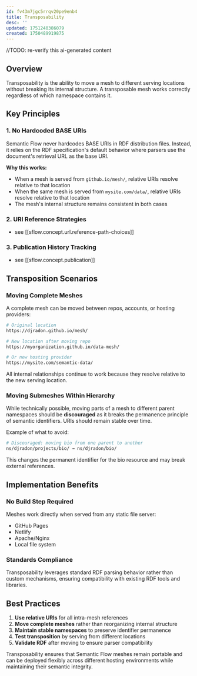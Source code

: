 ```yaml
---
id: fv43m7jgc5rrqv20pe9enb4
title: Transposability
desc: ''
updated: 1751240386079
created: 1750489919875
---
```


//TODO: re-verify this ai-generated content

## Overview

Transposability is the ability to move a mesh to different serving locations without breaking its internal structure. A transposable mesh works correctly regardless of which namespace contains it.

## Key Principles

### 1. No Hardcoded BASE URIs

Semantic Flow never hardcodes BASE URIs in RDF distribution files. Instead, it relies on the RDF specification's default behavior where parsers use the document's retrieval URL as the base URI.

**Why this works:**
- When a mesh is served from `github.io/mesh/`, relative URIs resolve relative to that location
- When the same mesh is served from `mysite.com/data/`, relative URIs resolve relative to that location
- The mesh's internal structure remains consistent in both cases

### 2. URI Reference Strategies

- see [[sflow.concept.url.reference-path-choices]]

### 3. Publication History Tracking

- see [[sflow.concept.publication]]

## Transposition Scenarios

### Moving Complete Meshes

A complete mesh can be moved between repos, accounts, or hosting providers:

```bash
# Original location
https://djradon.github.io/mesh/

# New location after moving repo
https://myorganization.github.io/data-mesh/

# Or new hosting provider
https://mysite.com/semantic-data/
```

All internal relationships continue to work because they resolve relative to the new serving location.

### Moving Submeshes Within Hierarchy

While technically possible, moving parts of a mesh to different parent namespaces should be **discouraged** as it breaks the permanence principle of semantic identifiers. URIs should remain stable over time.

Example of what to avoid:
```bash
# Discouraged: moving bio from one parent to another
ns/djradon/projects/bio/ → ns/djradon/bio/
```

This changes the permanent identifier for the bio resource and may break external references.

## Implementation Benefits

### No Build Step Required

Meshes work directly when served from any static file server:
- GitHub Pages
- Netlify  
- Apache/Nginx
- Local file system

### Standards Compliance

Transposability leverages standard RDF parsing behavior rather than custom mechanisms, ensuring compatibility with existing RDF tools and libraries.

## Best Practices

1. **Use relative URIs** for all intra-mesh references
2. **Move complete meshes** rather than reorganizing internal structure
3. **Maintain stable namespaces** to preserve identifier permanence
4. **Test transposition** by serving from different locations
5. **Validate RDF** after moving to ensure parser compatibility

Transposability ensures that Semantic Flow meshes remain portable and can be deployed flexibly across different hosting environments while maintaining their semantic integrity.
